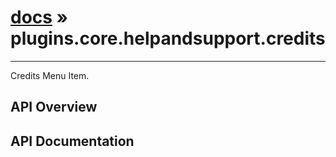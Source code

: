 # [docs](index.md) » plugins.core.helpandsupport.credits
---

Credits Menu Item.

## API Overview

## API Documentation

